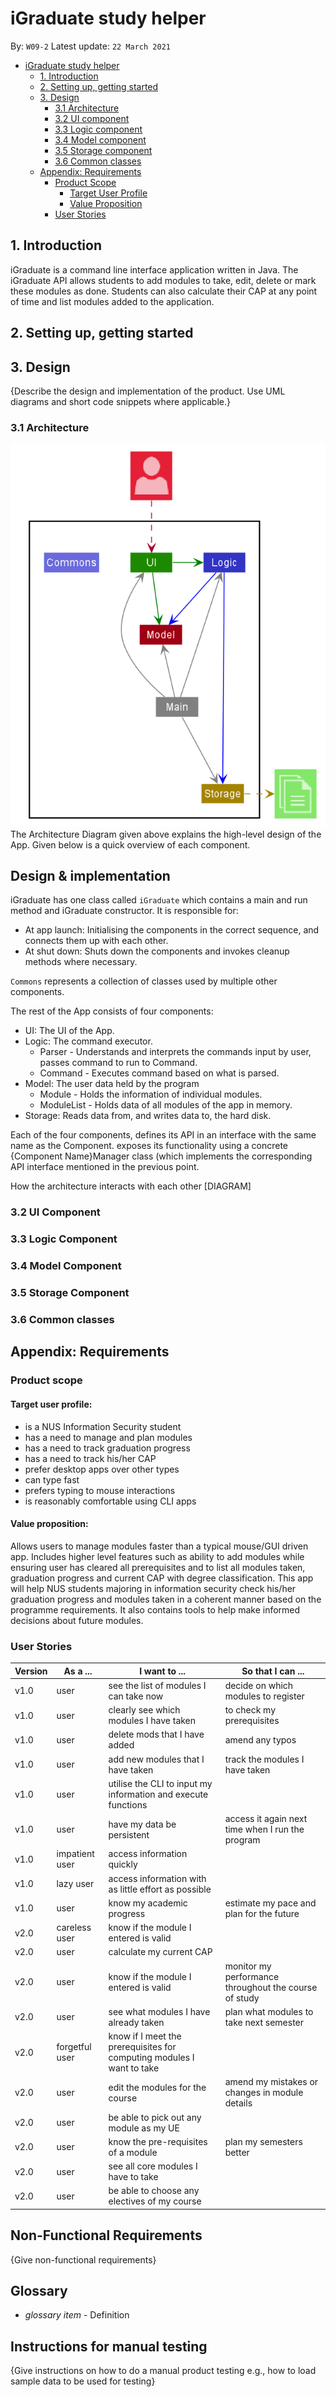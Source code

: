 # iGraduate study helper
By: `W09-2` Latest update: `22 March 2021`

- [iGraduate study helper](#igraduate-study-helper)
    * [1. Introduction](#1-introduction)
    * [2. Setting up, getting started](#2-setting-up-getting-started)
    * [3. Design](#3-design)
        + [3.1 Architecture](#31-architecture)
        + [3.2 UI component](#32-ui-component)
        + [3.3 Logic component](#33-logic-component)
        + [3.4 Model component](#34-model-component)
        + [3.5 Storage component](#35-storage-component)
        + [3.6 Common classes](#36-common-classes)
    * [Appendix: Requirements](#appendix-requirements)
        + [Product Scope](#product-scope)
            + [Target User Profile](#target-user-profile)
            + [Value Proposition](#value-proposition)
        + [User Stories](#user-stories)

## 1. Introduction
iGraduate is a command line interface application written in Java. 
The iGraduate API allows students to add modules to take, edit, delete or 
mark these modules as done. Students can also calculate their CAP at any 
point of time and list modules added to the application.

## 2. Setting up, getting started

## 3. Design
{Describe the design and implementation of the product. Use UML diagrams and short code snippets where applicable.}


### 3.1 Architecture
![archi](./images/ArchitectureDiagram.png)
The Architecture Diagram given above explains the high-level design of the App. Given below is a quick overview of each component.

## Design & implementation

iGraduate has one class called `iGraduate` which contains a main and run method and iGraduate constructor. 
It is responsible for:

- At app launch: Initialising the components in the correct sequence, and connects them up with each other.
- At shut down: Shuts down the components and invokes cleanup methods where necessary.

`Commons` represents a collection of classes used by multiple other components.

The rest of the App consists of four components:
- UI: The UI of the App.
- Logic: The command executor.
    - Parser - Understands and interprets the commands input by user, passes command to run to Command.
    - Command - Executes command based on what is parsed.
- Model: The user data held by the program
    - Module - Holds the information of individual modules.
    - ModuleList - Holds data of all modules of the app in memory.
- Storage: Reads data from, and writes data to, the hard disk.

Each of the four components,
defines its API in an interface with the same name as the Component.
exposes its functionality using a concrete {Component Name}Manager class (which implements the corresponding API interface mentioned in the previous point.

How the architecture interacts with each other [DIAGRAM]

### 3.2 UI Component

### 3.3 Logic Component

### 3.4 Model Component

### 3.5 Storage Component

### 3.6 Common classes

## Appendix: Requirements

### Product scope

#### Target user profile:
* is a NUS Information Security student
* has a need to manage and plan modules
* has a need to track graduation progress
* has a need to track his/her CAP
* prefer desktop apps over other types
* can type fast
* prefers typing to mouse interactions
* is reasonably comfortable using CLI apps

#### Value proposition:
Allows users to manage modules faster than a typical mouse/GUI driven app.
Includes higher level features such as ability to add modules while ensuring user has cleared all prerequisites
and to list all modules taken, graduation progress and current CAP with degree classification.
This app will help NUS students majoring in information security check his/her graduation progress and modules taken in 
a coherent manner based on the programme requirements.
It also contains tools to help make informed decisions about future modules.

### User Stories

|Version| As a ... | I want to ... | So that I can ...|
|--------|----------|---------------|------------------|
|v1.0|user|see the list of modules I can take now|decide on which modules to register|
|v1.0|user|clearly see which modules I have taken|to check my prerequisites|
|v1.0|user|delete mods that I have added|amend any typos|
|v1.0|user|add new modules that I have taken|track the modules I have taken|
|v1.0|user|utilise the CLI to input my information and execute functions||
|v1.0|user|have my data be persistent|access it again next time when I run the program|
|v1.0|impatient user|access information quickly||
|v1.0|lazy user|access information with as little effort as possible||
|v1.0|user|know my academic progress|estimate my pace and plan for the future|
|v2.0|careless user|know if the module I entered is valid||
|v2.0|user|calculate my current CAP||
|v2.0|user|know if the module I entered is valid|monitor my performance throughout the course of study|
|v2.0|user|see what modules I have already taken|plan what modules to take next semester|
|v2.0|forgetful user|know if I meet the prerequisites for computing modules I want to take||
|v2.0|user|edit the modules for the course|amend my mistakes or changes in module details|
|v2.0|user|be able to pick out any module as my UE||
|v2.0|user|know the pre-requisites of a module|plan my semesters better|
|v2.0|user|see all core modules I have to take||
|v2.0|user|be able to choose any electives of my course||


## Non-Functional Requirements

{Give non-functional requirements}

## Glossary

* *glossary item* - Definition

## Instructions for manual testing

{Give instructions on how to do a manual product testing e.g., how to load sample data to be used for testing}

